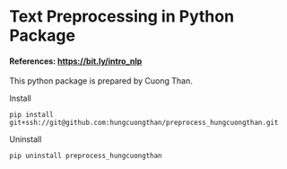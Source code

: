 # Text Preprocessing in Python Package

#### References: https://bit.ly/intro_nlp

This python package is prepared by Cuong Than.


Install

`pip install git+ssh://git@github.com:hungcuongthan/preprocess_hungcuongthan.git`

Uninstall

`pip uninstall preprocess_hungcuongthan`

